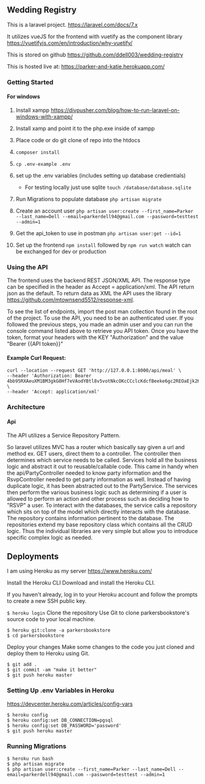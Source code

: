 ## Wedding Registry
This is a laravel project. 
https://laravel.com/docs/7.x

It utilizes vueJS for the frontend with vuetify as the component library
https://vuetifyjs.com/en/introduction/why-vuetify/

This is stored on github https://github.com/ddell003/wedding-registry

This is hosted live at: https://parker-and-katie.herokuapp.com/

### Getting Started

#### For windows
1. Install xampp https://divpusher.com/blog/how-to-run-laravel-on-windows-with-xampp/
2. Install xamp and point it to the php.exe inside of xampp
3. Place code or do git clone of repo into the htdocs


1. ```composer install```
2. ```cp .env-example .env```
3. set up the .env variables (includes setting up database credientials)
    - For testing locally just use sqlite ```touch /database/database.sqlite```
4. Run Migrations to populate database ```php artisan migrate```
5. Create an account user ```php artisan user:create --first_name=Parker --last_name=Dell --email=parkerdell94@gmail.com --password=testtest --admin=1```
6. Get the api_token to use in postman ```php artisan user:get --id=1```
7. Set up the frontend ``npm install`` followed by ```npm run watch``` watch can be exchanged for dev or production

### Using the API
The frontend uses the backend REST JSON/XML API. The response type can be specified in the header as Accept = application/xml.
The API return json as the default. To return data as XML the API uses the library https://github.com/mtownsend5512/response-xml. 

To see the list of endpoints, import the post man collection found in the root of the project. To use the API, you need to be an authenticated user. 
If you followed the previous steps, you made an admin user and you can run the console command listed above to retrieve you API token. 
Once you have the token, format your headers with the KEY "Authorization" and the value "Bearer {{API token}}"

#### Example Curl Request:
```$xslt
curl --location --request GET 'http://127.0.0.1:8000/api/meal' \
--header 'Authorization: Bearer 4bb95RXAeuXM1BM3gkG0Hf7eVAodYBtl8v5votNkcOKcCCclcKdcfBeeke6gc2REOaEjk2KntZOn4LSW' \
--header 'Accept: application/xml'
```

### Architecture
#### Api
The API utilizes a Service Repository Pattern. 

So laravel utilizes MVC has a router which basically say given a url and method ex. GET users, direct them to a controller. 
The controller then determines which service needs to be called. Services hold all the business logic and abstract it out to reusable/callable code.
This came in handy when the api/PartyController needed to know party information and the RsvpController needed to get party information as well. 
Instead of having duplicate logic, it has been abstracted out to the PartyService. The services then perform the various business logic 
such as determining if a user is allowed to perform an action and other process such as deciding how to "RSVP" a user. To interact with the databases, 
the service calls a repository which sits on top of the model which directly interacts with the database. The repository contains information 
pertinent to the database. The repositories extend my base repository class which contains all the CRUD logic. Thus the individual libraries 
are very simple but allow you to introduce specific complex logic as needed.  

## Deployments

I am using Heroku as my server
https://www.heroku.com/

Install the Heroku CLI
Download and install the Heroku CLI.

If you haven't already, log in to your Heroku account and follow the prompts to create a new SSH public key.

```$ heroku login```
Clone the repository
Use Git to clone parkersbookstore's source code to your local machine.

`````
$ heroku git:clone -a parkersbookstore
$ cd parkersbookstore
`````
Deploy your changes
Make some changes to the code you just cloned and deploy them to Heroku using Git.
``````
$ git add .
$ git commit -am "make it better"
$ git push heroku master
``````
### Setting Up .env Variables in Heroku
https://devcenter.heroku.com/articles/config-vars
``````
$ heroku config
$ heroku config:set DB_CONNECTION=pgsql
$ heroku config:set DB_PASSWORD='password'
$ git push heroku master
``````
### Running Migrations
``````
$ heroku run bash 
$ php artisan migrate
$ php artisan user:create --first_name=Parker --last_name=Dell --email=parkerdell94@gmail.com --password=testtest --admin=1
``````

